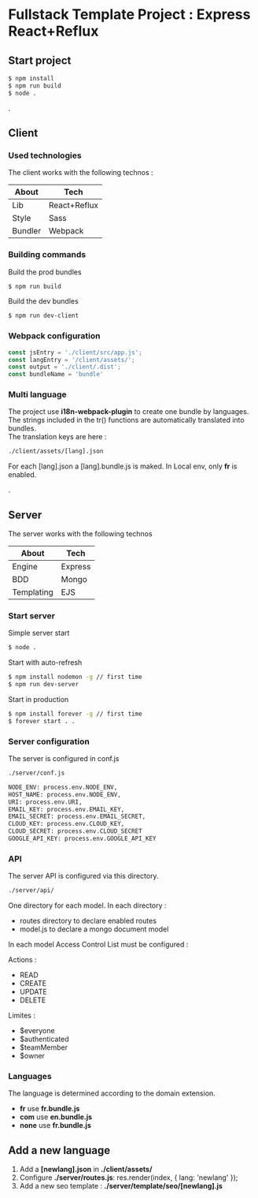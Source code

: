 # Fullstack Template Project  : Express React+Reflux 

## Start project
  
```sh
$ npm install
$ npm run build
$ node .
```

.
## Client

### Used technologies
The client works with the following technos : 

| About | Tech |
| ------ | ------ |
| Lib | React+Reflux |
| Style | Sass |
| Bundler | Webpack |

### Building commands
Build the prod bundles
```sh
$ npm run build
```
Build the dev bundles
```sh
$ npm run dev-client
```

### Webpack configuration  
  

```js
const jsEntry = './client/src/app.js';
const langEntry = '/client/assets/';
const output = './client/.dist';
const bundleName = 'bundle'
```


### Multi language

The project use **i18n-webpack-plugin** to create one bundle by languages.
The strings included in the tr() functions are automatically translated into bundles.  
The translation keys are here : 

```sh
./client/assets/[lang].json
```
For each [lang].json a [lang].bundle.js is maked.
In Local env, only **fr** is enabled.

.
## Server

The server works with the following technos  

| About | Tech |
| ------ | ------ |
| Engine | Express|
| BDD | Mongo |
| Templating | EJS |

### Start server

Simple server start
```sh
$ node .
```
Start with auto-refresh
```sh
$ npm install nodemon -g // first time
$ npm run dev-server
```
Start in production
```sh
$ npm install forever -g // first time
$ forever start . .
```

### Server configuration

The server is configured in conf.js
```sh
./server/conf.js
```
    
```sh
NODE_ENV: process.env.NODE_ENV,
HOST_NAME: process.env.NODE_ENV,
URI: process.env.URI,
EMAIL_KEY: process.env.EMAIL_KEY,
EMAIL_SECRET: process.env.EMAIL_SECRET,
CLOUD_KEY: process.env.CLOUD_KEY,
CLOUD_SECRET: process.env.CLOUD_SECRET
GOOGLE_API_KEY: process.env.GOOGLE_API_KEY
```
### API
The server API is configured via this directory.
```sh
./server/api/
```
    
One directory for each model.
In each directory : 
 - routes directory to declare enabled routes
 - model.js to declare a mongo document model

In each model Access Control List must be configured :

Actions : 
  - READ
  - CREATE
  - UPDATE
  - DELETE
 
Limites :
  - $everyone 
  - $authenticated
  - $teamMember
  - $owner


### Languages

The language is determined according to the domain extension.

* **fr** use  **fr.bundle.js**
* **com** use  **en.bundle.js**
* **none** use **fr.bundle.js**


## Add a new language

  1.  Add a **[newlang].json** in **./client/assets/**
  2.  Configure  **./server/routes.js**:   res.render(index, { lang: 'newlang' });
  3.  Add a new seo template  :   **./server/template/seo/[newlang].js**   